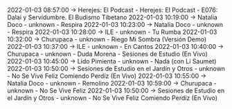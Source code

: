 2022-01-03 08:57:00 -> Herejes: El Podcast - Herejes: El Podcast - E076: Dalai y Servidumbre. El Budismo Tibetano
2022-01-03 10:19:00 -> Natalia Doco - unknown - Respira
2022-01-03 10:23:00 -> Natalia Doco - unknown - Respira
2022-01-03 10:28:00 -> ILE - unknown - Tu Rumba
2022-01-03 10:32:00 -> Churupaca - unknown - Riego Mi Sombra (Versión Demo)
2022-01-03 10:37:00 -> ILE - unknown - En Cantos
2022-01-03 10:40:00 -> Churupaca - unknown - Duda Morena - Sesiones de Estudio (En Vivo)
2022-01-03 10:45:00 -> Lido Pimienta - unknown - Nada (con Li Saumet)
2022-01-03 10:50:00 -> Sesiones de Estudio en el Jardín y Otros - unknown - No Se Vive Feliz Comiendo Perdíz (En Vivo)
2022-01-03 10:55:00 -> Natalia Doco - unknown - Remolino
2022-01-03 10:59:00 -> Churupaca - unknown - No Se Vive Feliz
2022-01-03 10:50:00 -> Sesiones de Estudio en el Jardín y Otros - unknown - No Se Vive Feliz Comiendo Perdíz (En Vivo)
